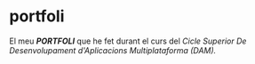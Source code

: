 # portfoli

El meu **_PORTFOLI_** que he fet durant el curs del *Cicle Superior De Desenvolupament d'Aplicacions Multiplataforma (DAM).*

